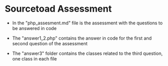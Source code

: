 # Sourcetoad Assessment

- In the "php_assesment.md" file is the assessment with the questions to be answered in code

- The "answer1_2.php" contains the answer in code for the first and second question of the assessment

- The "answer3" folder contains the classes related to the third question, one class in each file
